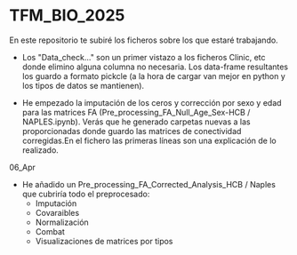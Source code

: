 # TFM_BIO_2025

En este repositorio te subiré los ficheros sobre los que estaré trabajando.

- Los "Data_check..." son un primer vistazo a los ficheros Clinic, etc donde elimino alguna columna no necesaria. Los data-frame resultantes los guardo a formato pickcle (a la hora de cargar van mejor en python y los tipos de datos se mantienen).

- He empezado la imputación de los ceros y corrección por sexo y edad para las matrices FA (Pre_processing_FA_Null_Age_Sex-HCB / NAPLES.ipynb). 
Verás que he generado carpetas nuevas a las proporcionadas donde guardo las matrices de conectividad corregidas.En el fichero las primeras líneas son una explicación de lo realizado.

06_Apr

- He añadido un Pre_processing_FA_Corrected_Analysis_HCB / Naples que cubriría todo el preprocesado:
    - Imputación
    - Covaraibles
    - Normalización
    - Combat
    - Visualizaciones de matrices por tipos 